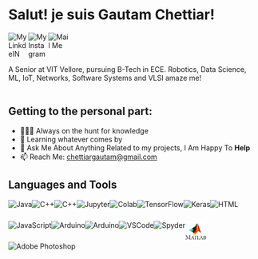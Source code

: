 <!-- <img src="https://i.imgur.com/Z62RDgY.png" alt="imag1" style="width:26%; margin:50px;" align="left" > -->
<!-- <a href="#"><img width="1280" height="auto" src="https://github.com/jsm-28415/Personal/blob/main/123224.gif" height="175px"/></a> -->

<!-- <br>
<img alt="Coder GIF" height=250 width=350 src="https://cdn.dribbble.com/users/730703/screenshots/6581243/avento.gif" />
<br> -->

# Salut! je suis Gautam Chettiar!


<a href="https://www.linkedin.com/in/gautam-chettiar-a0bb861b3/" target="_blank">
  <img align="left" alt="My LinkdeIN" width="40px" src="https://img.icons8.com/fluent/48/000000/linkedin.png" />
</a>
<a href="https://www.instagram.com/gautam21st/" target="_blank">
  <img align="left" alt="My Instagram" width="40px" src="https://img.icons8.com/fluent/48/000000/instagram-new.png" />
</a>
<a href="mailto:chettiargautam@gmail.com" target="_blank">
  <img align="left" alt="Mail Me" width="40px" src="https://img.icons8.com/fluent/48/000000/gmail.png" />
</a>
<br/>
<br/>
<br>

A Senior at VIT Vellore, pursuing B-Tech in ECE. Robotics, Data Science, ML, IoT, Networks, Software Systems and VLSI amaze me! 
<br/>
<br/>


## Getting to the personal part:

- 👨🏽‍💻 Always on the hunt for knowledge
- 🌱 Learning whatever comes by
- 💬 Ask Me About Anything Related to my projects, I Am Happy To **Help**
- 📫 Reach Me: chettiargautam@gmail.com



## Languages and Tools  
<a href="https://www.java.com/en/" target="_blank"><img align="left" alt="Java" height ="42px" src="https://cdn.worldvectorlogo.com/logos/java.svg"></a>
<a href="https://www.cplusplus.com/" target="_blank"><img align="left" alt="C++" height ="42px" src="https://upload.wikimedia.org/wikipedia/commons/thumb/1/18/ISO_C%2B%2B_Logo.svg/1822px-ISO_C%2B%2B_Logo.svg.png"></a>
<a href="https://www.python.org/" target="_blank"><img align="left" alt="C++" height ="42px" src="https://cdn3.iconfinder.com/data/icons/logos-and-brands-adobe/512/267_Python-512.png"></a>
<a href="https://jupyter.org/" target="_blank"><img align="left" alt="Jupyter" height ="42px" src="https://upload.wikimedia.org/wikipedia/commons/thumb/3/38/Jupyter_logo.svg/883px-Jupyter_logo.svg.png"></a>
<a href="https://colab.research.google.com/" target="_blank"><img align="left" alt="Colab" height ="42px" src="https://colab.research.google.com/img/colab_favicon_256px.png"></a>
<a href="https://www.tensorflow.org/" target="_blank"><img align="left" alt="TensorFlow" height ="42px" src="https://upload.wikimedia.org/wikipedia/commons/thumb/2/2d/Tensorflow_logo.svg/1200px-Tensorflow_logo.svg.png"></a>
<a href="https://keras.io/" target="_blank"><img align="left" alt="Keras" height ="42px" src="https://upload.wikimedia.org/wikipedia/commons/thumb/a/ae/Keras_logo.svg/1200px-Keras_logo.svg.png"></a>
<a href="https://www.w3schools.com/html/" target="_blank"><img align="left" alt="HTML" height ="42px" src="https://www.w3.org/html/logo/downloads/HTML5_Logo_256.png"></a>
<a href="https://developer.mozilla.org/en-US/docs/Web/JavaScript" target="_blank"> <img align="left" alt="JavaScript" height ="42px" src="https://upload.wikimedia.org/wikipedia/commons/6/6a/JavaScript-logo.png"> </a>
<a href="https://www.arduino.cc/" target="_blank"><img align ="left" alt="Arduino" height="42px" src="https://upload.wikimedia.org/wikipedia/commons/8/87/Arduino_Logo.svg"></a>
<a href="https://reactjs.org/" target="_blank"><img align ="left" alt="Arduino" height="42px" src="https://upload.wikimedia.org/wikipedia/commons/a/a7/React-icon.svg"></a>
<a href="https://code.visualstudio.com/" target="_blank"><img align="left" alt="VSCode" height ="42px" src="https://upload.wikimedia.org/wikipedia/commons/thumb/9/9a/Visual_Studio_Code_1.35_icon.svg/2048px-Visual_Studio_Code_1.35_icon.svg.png"></a>
<a href="https://www.spyder-ide.org/" target="_blank"> <img align="left" alt="Spyder" height ="42px" src="https://www.vhv.rs/dpng/d/208-2081256_python-logo-png-spyder-logo-spyder-python-icon.png"></a>
<br/>
<br/>
<a href="https://matlab.mathworks.com/" target="_blank"> <img align="left" alt="MATLAB" height ="42px" src="https://raw.githubusercontent.com/github/explore/80688e429a7d4ef2fca1e82350fe8e3517d3494d/topics/matlab/matlab.png"></a>
<a href="https://www.adobe.com/in/products/photoshop.html" target="_blank"> <img align="left" alt="Adobe Photoshop" height ="42px" src="https://seeklogo.com/images/A/adobe-photoshop-cc-logo-CBD0AAA3A7-seeklogo.com.png"></a>




<br>
<br>
<br>

<!-- <p align="center">
    <a href="https://github.com/chettiargautam/github-readme-streak-stats">
        <img title="🔥 Get streak stats for your profile at git.io/streak-stats" alt="Arpit Patawat streak" src="https://github-readme-streak-stats.herokuapp.com/?user=arpitpatawat&theme=black-ice&hide_border=true&stroke=0000&background=060A0CD0"/>
    </a>
  
<img src="https://leetcard.jacoblin.cool/chettiargautam?theme=nord&font=Adamina" >
</p> -->

  
  
<!-- ![Daily Activity](https://activity-graph.herokuapp.com/graph?username=chettiargautam&bg_color=000000&color=fff&line=0194dd&point=5194f0&area=true) 
![Arpit's github stats](https://github-readme-stats.vercel.app/api?username=chettiargautam&&show_icons=true&hide_border=false&title_color=ffffff&text_color=daf7dc&icon_color=bb2acf&bg_color=191919)

[![GitHub Streak](https://github-readme-streak-stats.herokuapp.com/?user=chettiargautam&theme=dark)](https://git.io/streak-stats)

![MSL](https://github-readme-stats.vercel.app/api/top-langs/?username=chettiargautam&layout=compact&hide_border=false&title_color=ffffff&text_color=daf7dc&icon_color=bb2acf&bg_color=191919)
-->

<br>
